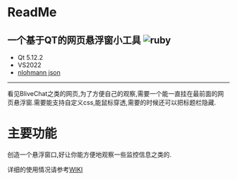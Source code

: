 # ReadMe

一个基于QT的网页悬浮窗小工具
![ruby](https://foruda.gitee.com/images/1663414590938723294/dbd9c823_1790655.png)
---

- Qt 5.12.2
- VS2022
- [nlohmann json](https://github.com/nlohmann/json)

---

看见BliveChat之类的网页,为了方便自己的观察,需要一个能一直挂在最前面的网页悬浮窗.需要能支持自定义css,能鼠标穿透,需要的时候还可以把标题栏隐藏.

# 主要功能

创造一个悬浮窗口,好让你能方便地观察一些监控信息之类的.

详细的使用情况请参考[WIKI](https://gitee.com/nuaalianghao/floating-browser-window/wikis/%E4%BD%BF%E7%94%A8%E8%AF%B4%E6%98%8E)
